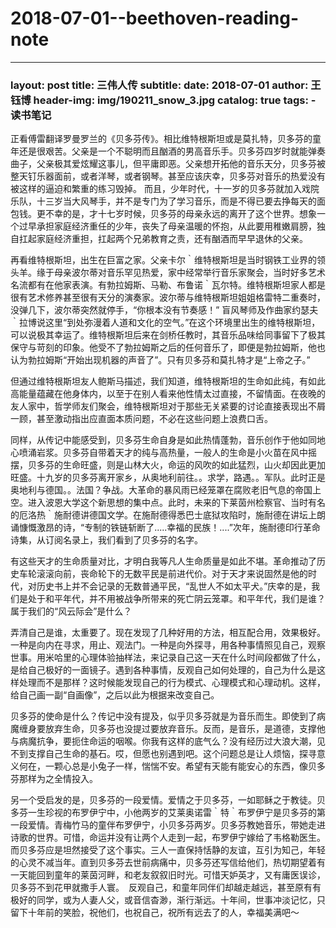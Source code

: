 # 2018-07-01--beethoven-reading-note

***

### layout: post title: 三伟人传 subtitle: date: 2018-07-01 author: 王钰博 header-img: img/190211\_snow\_3.jpg catalog: true tags: - 读书笔记

正看傅雷翻译罗曼罗兰的《贝多芬传》。相比维特根斯坦或是莫扎特，贝多芬的童年还是很艰苦。父亲是一个不聪明而且酗酒的男高音乐手。贝多芬四岁时就能弹奏曲子，父亲极其爱炫耀这事儿，但平庸即恶。父亲想开拓他的音乐天分，贝多芬被整天钉乐器面前，或者洋琴，或者钢琴。甚至应该庆幸，贝多芬对音乐的热爱没有被这样的逼迫和繁重的练习毁掉。 而且，少年时代，十一岁的贝多芬就加入戏院乐队，十三岁当大风琴手，并不是专门为了学习音乐，而是不得已要去挣每天的面包钱。更不幸的是，才十七岁时候，贝多芬的母亲永远的离开了这个世界。想象一个过早承担家庭经济重任的少年，丧失了母亲温暖的怀抱，从此要用稚嫩肩膀，独自扛起家庭经济重担，扛起两个兄弟教育之责，还有酗酒而早早退休的父亲。

再看维特根斯坦，出生在巨富之家。父亲卡尔｀维特根斯坦是当时钢铁工业界的领头羊。缘于母亲波尔蒂对音乐罕见热爱，家中经常举行音乐家聚会，当时好多艺术名流都有在他家表演。有勃拉姆斯、马勒、布鲁诺｀瓦尔特。维特根斯坦家人都是很有艺术修养甚至很有天分的演奏家。波尔蒂与维特根斯坦姐姐格雷特二重奏时，没弹几下，波尔蒂突然就停手，“你根本没有节奏感！” 盲风琴师及作曲家约瑟夫｀拉博说这里“到处弥漫着人道和文化的空气。”在这个环境里出生的维特根斯坦，可以说极其幸运了。维特根斯坦后来在剑桥任教时，其音乐品味给同事留下了极其保守与苛刻的印象。他受不了勃拉姆斯之后的任何音乐了，即便是勃拉姆斯，他也认为勃拉姆斯“开始出现机器的声音了”。只有贝多芬和莫扎特才是“上帝之子。”

但通过维特根斯坦友人鲍斯马描述，我们知道，维特根斯坦的生命如此纯，有如此高能量蕴藏在他身体内，以至于在别人看来他性情太过直接，不留情面。在夜晚的友人家中，哲学师友们聚会，维特根斯坦对于那些无关紧要的讨论直接表现出不屑一顾，甚至激动指出应直面本质问题，不必在这些问题上浪费口舌。

同样，从传记中能感受到，贝多芬生命自身是如此热情蓬勃，音乐创作于他如同地心喷涌岩浆。贝多芬自带着天才的纯与高热量，一般人的生命是小火苗在风中摇摆，贝多芬的生命旺盛，则是山林大火，命运的风吹的如此猛烈，山火却因此更加旺盛。十九岁的贝多芬离开家乡，从奥地利前往。。求学，路遇。。军队。此时正是奥地利与德国。。法国？争战。大革命的暴风雨已经笼罩在腐败老旧气息的帝国上空。进入波恩大学这个新思想的集中点。此时，未来的下莱茵州检察官、当时有名的厄洛热｀施耐德讲德国文学。在施耐德得悉巴士底狱攻陷时，施耐德在讲坛上朗诵慷慨激昂的诗，“专制的铁链斩断了.....幸福的民族！....”次年，施耐德印行革命诗集，从订阅名录上，我们看到了贝多芬的名字。

有这些天才的生命质量对比，才明白我等凡人生命质量是如此不堪。革命推动了历史车轮滚滚向前，丧命轮下的无数平民是前进代价。对于天才来说固然是他的时代，对历史书上并不会记录的无数普通平民，“乱世人不如太平犬。”庆幸的是，我们是处于和平年代，并不用被战争所带来的死亡阴云笼罩。和平年代，我们是谁？属于我们的“风云际会”是什么？

弄清自己是谁，太重要了。现在发现了几种好用的方法，相互配合用，效果极好。一种是向内在寻求，用止、观法门。一种是向外探寻，用各种事情照见自己，观察世事。用米哈里的心理体验抽样法，来记录自己这一天在什么时间段都做了什么，是给自己极好的一面镜子。遇到各种事情，反观自己如何处理的，自己为什么是这样处理而不是那样？这时候能发现自己的行为模式、心理模式和心理动机。这样，给自己画一副“自画像”，之后以此为根据来改变自己。

贝多芬的使命是什么？传记中没有提及，似乎贝多芬就是为音乐而生。即使到了病魔缠身要放弃生命，贝多芬也没提过要放弃音乐。反而，是音乐，是道德，支撑他与病魔抗争，要扼住命运的咽喉。你我有这样的底气么？没有经历过大浪大潮，见不到支撑自己生命的基石。哎，但愿也别遇到吧。这个问题总是让人烦恼，探寻意义何在，一颗心总是小兔子一样，惴惴不安。希望有天能有能安心的东西，像贝多芬那样为之全情投入。

另一个受启发的是，贝多芬的一段爱情。爱情之于贝多芬，一如耶稣之于教徒。贝多芬一生珍视的布罗伊宁中，小他两岁的艾莱奥诺雷｀特｀布罗伊宁是贝多芬的第一段爱情。青梅竹马的童伴布罗伊宁，小贝多芬两岁。贝多芬教她音乐，带她走进诗歌的世界。可惜，命运并没有让两个人走到一起，布罗伊宁嫁给了韦格勒医生。而贝多芬应是坦然接受了这个事实。三人一直保持恬静的友谊，互引为知己，年轻的心灵不减当年。直到贝多芬去世前病痛中，贝多芬还写信给他们，热切期望着有一天能回到童年的莱茵河畔，和老友叙叙旧时光。可惜天妒英才，又有庸医误诊，贝多芬不到花甲就撒手人寰。　反观自己，和童年同伴们却越走越远，甚至原有有极好的同学，或为人妻人父，或音信杳渺，渐行渐远。十年间，世事冲淡记忆，只留下十年前的笑脸，祝他们，也祝自己，祝所有远去了的人，幸福美满吧～

